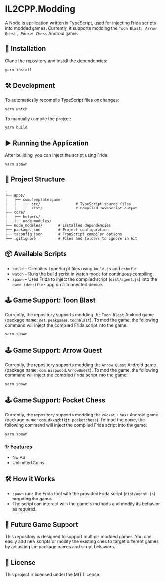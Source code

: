 # IL2CPP.Modding

A Node.js application written in TypeScript, used for injecting Frida scripts into modded games. Currently, it supports modding the `Toon Blast, Arrow Quest, Pocket Chess` Android game.

## 🚀 Installation

Clone the repository and install the dependencies:

```bash
yarn install
```

## 🛠 Development

To automatically recompile TypeScript files on changes:

```bash
yarn watch
```

To manually compile the project:

```bash
yarn build
```

## ▶️ Running the Application

After building, you can inject the script using Frida:

```bash
yarn spawn
```

## 📁 Project Structure

```plaintext
.
├── apps/
|   ├── com.template.game
|   |   ├── src/                # TypeScript source files
|   |   ├── dist/               # Compiled JavaScript output
├── core/
|   ├── helpers/
|   ├── node_modules/
├── node_modules/       # Installed dependencies
├── package.json        # Project configuration
├── tsconfig.json       # TypeScript compiler options
└── .gitignore          # Files and folders to ignore in Git
```

## 📦 Available Scripts

- `build` – Compiles TypeScript files using `build.js` and `esbuild`.
- `watch` – Runs the build script in watch mode for continuous compiling.
- `spawn` – Uses Frida to inject the compiled script (`dist/agent.js`) into the `game identifier` app on a connected device.

## 🕹️ Game Support: Toon Blast

Currently, the repository supports modding the `Toon Blast` Android game (package name: `net.peakgames.toonblast`). To mod the game, the following command will inject the compiled Frida script into the game:

```bash
yarn spawn
```

## 🕹️ Game Support: Arrow Quest

Currently, the repository supports modding the `Arrow Quest` Android game (package name: `com.Wispwood.ArrowQuest`). To mod the game, the following command will inject the compiled Frida script into the game:

```bash
yarn spawn
```

## 🕹️ Game Support: Pocket Chess

Currently, the repository supports modding the `Pocket Chess` Android game (package name: `com.dkxqzbfkjt.pocketchess`). To mod the game, the following command will inject the compiled Frida script into the game:

```bash
yarn spawn
```
### ✨ Features
* No Ad
* Unlimited Coins

## 🛠 How it Works

- `spawn` runs the Frida tool with the provided Frida script (`dist/agent.js`) targeting the game.
- The script can interact with the game's methods and modify its behavior as required.

## 🔧 Future Game Support

This repository is designed to support multiple modded games. You can easily add new scripts or modify the existing ones to target different games by adjusting the package names and script behaviors.

## 📝 License

This project is licensed under the MIT License.
